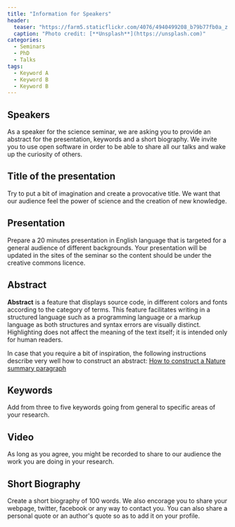 ```yaml
---
title: "Information for Speakers"
header:
  teaser: "https://farm5.staticflickr.com/4076/4940499208_b79b77fb0a_z.jpg"
  caption: "Photo credit: [**Unsplash**](https://unsplash.com)"
categories:
  - Seminars
  - PhD
  - Talks
tags:
  - Keyword A
  - Keyword B
  - Keyword B
---
```



## Speakers

As a speaker for the science seminar, we are asking you to provide an abstract
for the presentation, keywords and a short biography.
We invite you to use open software in order to be able to share all our
talks and wake up the curiosity of others.

## Title of the presentation

Try to put a bit of imagination and create a provocative title.
We want that our audience feel the power of science and the creation
of new knowledge.


## Presentation

Prepare a 20 minutes presentation in English language that is targeted for a
general audience of different backgrounds.
Your presentation will be updated in the sites of the seminar so the content
should be under the creative commons licence.

## Abstract


**Abstract** is a feature that displays source code, in different
colors and fonts according to the category of terms. This feature facilitates
writing in a structured language such as a programming language or a markup
language as both structures and syntax errors are visually distinct. Highlighting
does not affect the meaning of the text itself; it is intended only for human
readers.

In case that you require a bit of inspiration, the following instructions describe
very well how to construct an abstract:
[How to construct a Nature summary paragraph](https://pbs.twimg.com/media/CJ0q7lqUsAAaEFC.png)




## Keywords

Add from three to five keywords going from general to specific areas of your research.


## Video

As long as you agree, you might be recorded to share to our audience the work
you are doing in your research.


## Short Biography

Create a short biography of 100 words. We also encorage you to share your webpage,
twitter, facebook or any way to contact you.
You can also share a personal quote or an author's quote so as to add it on your
profile.
